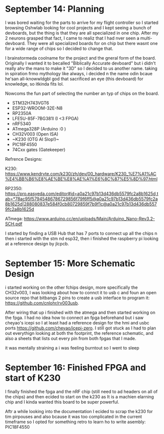 # September 14: Planning

I was bored waiting for the parts to arrive for my flight controller so I started browsing Oshwlab looking for cool projects and I kept seeing a bunch of devboards, but the thing is that they are all specialized in one chip. After my 2 neurons grasped that fact, I came to realiz that I had nver seen a multi-devboard. They were all specialized boards for on chip but there wasnt one for a wide range of chips so I decided to change that.

I brainstormeda coolname for the project and the gneral form of the board. Originally I wanted it to becalled "Biblically Accurate devboard" but i didn't really ahv the mans to make it "3D" so I decided to us another name. taking in spiration frmo mythology like always, i decided n the name odin bcaue he'san all-knowwldgbl god that sacrificed an eye (this devboard) for knowledge, so itkinda fits lol.

Nowcoms the fun part of selecting the number an typ of chips on the board.

- STM32H743VGT6
- ESP32-WROOM-32E-N8
- RP2350A
- LFE5U-85F-7BG381I (I <3 FPGA)
- nRF5340
- ATmega328P (Arduino :0 )
- CH32V003 (Open ISA)
- ~K230 (OTG AI Slop!)~
- PIC18F4550
- 74Cxx gates (Gatekeeper)

Refrence Designs:

K230: https://www.kendryte.com/k230/zh/dev/00_hardware/K230_%E7%A1%AC%E4%BB%B6%E8%AE%BE%E8%AE%A1%E6%8C%87%E5%8D%97.html

RP2350: https://pro.easyeda.com/editor#id=a0a21c97b13d436db5579fc2a8b1625d,tab=*78ac95f57945486786729856f79f6ff5@a0a21c97b13d436db5579fc2a8b1625d|288080837e584f0cb80729859f7b9f1c@a0a21c97b13d436db5579fc2a8b1625d

ATmega: https://www.arduino.cc/en/uploads/Main/Arduino_Nano-Rev3.2-SCH.pdf

I started by finding a USB Hub that has 7 ports to connect up all the chips n then i started with the stm nd esp32, then i finished the raspberry pi looking at a reference design by jlcpcb.

# September 15: More Schematic Design

i started working on the other fchips design, more specifically the CH32v003, I was looking about how to connct it to usb c and foun an open source repo that bitbangs 2 pins to create a usb interface to program it: https://github.com/cnlohr/rv003usb.

After wiring that up i finished with the atmega and then started working on the fpga. I had no idea how to connect an fpga beforehand but i saw cheyao's icepi so I at least had a reference design for the hmi and usbc ports https://github.com/cheyao/icepi-zero. I still got stuck as I had to plan out everythign looking at both the footprint, the reference schematic, and also a sheets that lists out every pin from both fpgas that I made.

it was mentally straining a i was feeling burntout so I went to sleep

# September 16: Finished FPGA and start of K230

I finally finished the fpga and the nRF chip (still need to ad headers on all of the chips) and then ecided to start on the k230 as It is a machien elarning chip and I kinda wanted this board to be super powerful.

Aftr a while looking into the documentation I ecided to scrap the k230 for tim pirpouses and also bcause it was too complicated in the current timeframe so I opted for something retro to learn ho to write asembly: PIC18F4550
